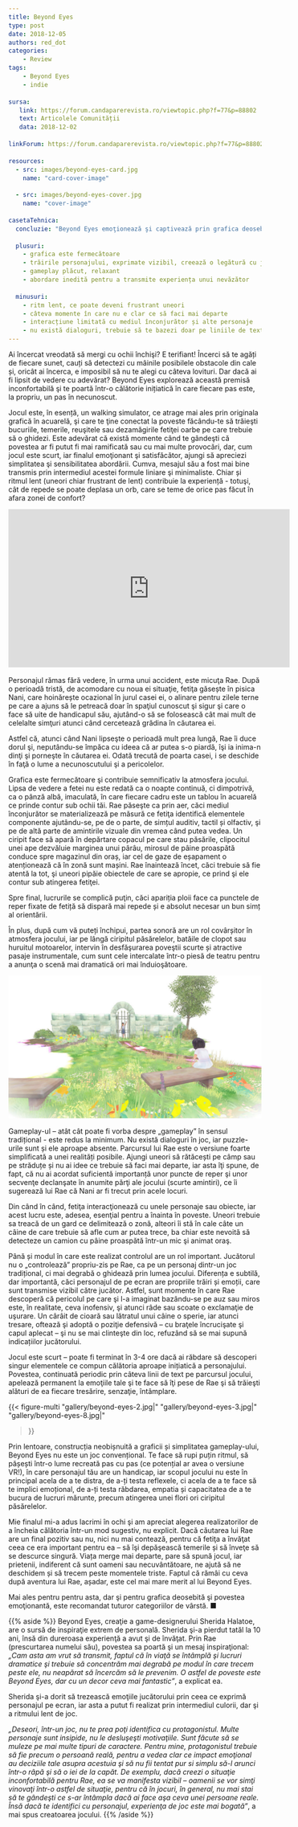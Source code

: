 ```yaml
---
title: Beyond Eyes
type: post
date: 2018-12-05
authors: red_dot
categories:
    - Review
tags:
    - Beyond Eyes
    - indie

sursa:
   link: https://forum.candaparerevista.ro/viewtopic.php?f=77&p=88802
   text: Articolele Comunității
   data: 2018-12-02
 
linkForum: https://forum.candaparerevista.ro/viewtopic.php?f=77&p=88802

resources:
  - src: images/beyond-eyes-card.jpg
    name: "card-cover-image"

  - src: images/beyond-eyes-cover.jpg
    name: "cover-image"

casetaTehnica:
  concluzie: "Beyond Eyes emoţionează şi captivează prin grafica deosebită, ce prinde contur sub ochii tăi. Este nevoie de puțină sensibilitate şi răbdare pentru a te conecta la ritmul lent, dar merită pentru mesajul inspiraţional şi pentru că îţi aminteşte să te bucuri de lucrurile mărunte, ca mirositul unei flori, sunetul liniştitor al unei ape curgătoare ori mângâiatul unei pisici."

  plusuri:
    - grafica este fermecătoare
    - trăirile personajului, exprimate vizibil, creează o legătură cu jucătorul
    - gameplay plăcut, relaxant
    - abordare inedită pentru a transmite experiența unui nevăzător

  minusuri:
    - ritm lent, ce poate deveni frustrant uneori
    - câteva momente în care nu e clar ce să faci mai departe
    - interacțiune limitată cu mediul înconjurător și alte personaje
    - nu există dialoguri, trebuie să te bazezi doar pe liniile de text prestabilite
---
```

Ai încercat vreodată să mergi cu ochii închişi? E terifiant! Încerci să te agăți de fiecare sunet, cauți să detectezi cu mâinile posibilele obstacole din cale și, oricât ai încerca, e imposibil să nu te alegi cu câteva lovituri. Dar dacă ai fi lipsit de vedere cu adevărat? Beyond Eyes explorează această premisă inconfortabilă şi te poartă într-o călătorie inițiatică în care fiecare pas este, la propriu, un pas în necunoscut.

Jocul este, în esență, un walking simulator, ce atrage mai ales prin originala grafică în acuarelă, şi care te ţine conectat la poveste făcându-te să trăieşti bucuriile, temerile, reuşitele sau dezamăgirile fetiţei oarbe pe care trebuie să o ghidezi. Este adevărat că există momente când te gândeşti că povestea ar fi putut fi mai ramificată sau cu mai multe provocări, dar, cum jocul este scurt, iar finalul emoţionant şi satisfăcător, ajungi să apreciezi simplitatea şi sensibilitatea abordării. Cumva, mesajul său a fost mai bine transmis prin intermediul acestei formule liniare şi minimaliste. Chiar și ritmul lent (uneori chiar frustrant de lent) contribuie la experiență - totuşi, cât de repede se poate deplasa un orb, care se teme de orice pas făcut în afara zonei de confort?

<iframe width="560" height="315" src="https://www.youtube-nocookie.com/embed/xTVXH3VTV5w" frameborder="0" allow="accelerometer; autoplay; encrypted-media; gyroscope; picture-in-picture" allowfullscreen></iframe>

Personajul rămas fără vedere, în urma unui accident, este micuţa Rae. După o perioadă tristă, de acomodare cu noua ei situaţie, fetiţa găsește în pisica Nani, care hoinărește ocazional în jurul casei ei, o alinare pentru zilele terne pe care a ajuns să le petreacă doar în spaţiul cunoscut şi sigur şi care o face să uite de handicapul său, ajutând-o să se folosească cât mai mult de celelalte simţuri atunci când cercetează grădina în căutarea ei.

Astfel că, atunci când Nani lipseşte o perioadă mult prea lungă, Rae îi duce dorul şi, neputându-se împăca cu ideea că ar putea s-o piardă, îşi ia inima-n dinţi şi porneşte în căutarea ei. Odată trecută de poarta casei, i se deschide în faţă o lume a necunoscutului şi a pericolelor.

Grafica este fermecătoare şi contribuie semnificativ la atmosfera jocului. Lipsa de vedere a fetei nu este redată ca o noapte continuă, ci dimpotrivă, ca o pânză albă, imaculată, în care fiecare cadru este un tablou în acuarelă ce prinde contur sub ochii tăi. Rae păseşte ca prin aer, căci mediul înconjurător se materializează pe măsură ce fetiţa identifică elementele componente ajutându-se, pe de o parte, de simțul auditiv, tactil și olfactiv, şi pe de altă parte de amintirile vizuale din vremea când putea vedea. Un ciripit face să apară în depărtare copacul pe care stau păsările, clipocitul unei ape dezvăluie marginea unui pârâu, mirosul de pâine proaspătă conduce spre magazinul din oraș, iar cel de gaze de eșapament o atenționează că în zonă sunt mașini. Rae înaintează încet, căci trebuie să fie atentă la tot, şi uneori pipăie obiectele de care se apropie, ce prind şi ele contur sub atingerea fetiţei.

Spre final, lucrurile se complică puţin, căci apariția ploii face ca punctele de reper fixate de fetiță să dispară mai repede și e absolut necesar un bun simț al orientării.

În plus, după cum vă puteți închipui, partea sonoră are un rol covârșitor în atmosfera jocului, iar pe lângă ciripitul păsărelelor, batăile de clopot sau huruitul motoarelor, intervin în desfăşurarea poveştii scurte și atractive pasaje instrumentale, cum sunt cele intercalate într-o piesă de teatru pentru a anunţa o scenă mai dramatică ori mai înduioşătoare.

![](gallery/beyond-eyes-1.jpg)

Gameplay-ul – atât cât poate fi vorba despre „gameplay” în sensul tradițional - este redus la minimum. Nu există dialoguri în joc, iar puzzle-urile sunt și ele aproape absente. Parcursul lui Rae este o versiune foarte simplificată a unei realități posibile. Ajungi uneori să rătăcești pe câmp sau pe străduțe și nu ai idee ce trebuie să faci mai departe, iar asta îţi spune, de fapt, că nu ai acordat suficientă importanță unor puncte de reper şi unor secvenţe declanşate în anumite părţi ale jocului (scurte amintiri), ce îi sugerează lui Rae că Nani ar fi trecut prin acele locuri.

Din când în când, fetiţa interacţionează cu unele personaje sau obiecte, iar acest lucru este, adesea, esenţial pentru a înainta în poveste. Uneori trebuie sa treacă de un gard ce delimitează o zonă, alteori îi stă în cale câte un câine de care trebuie să afle cum ar putea trece, ba chiar este nevoită să detecteze un camion cu pâine proaspătă într-un mic şi animat oraş.

Până și modul în care este realizat controlul are un rol important. Jucătorul nu o „controlează” propriu-zis pe Rae, ca pe un personaj dintr-un joc tradițional, ci mai degrabă o ghidează prin lumea jocului. Diferența e subtilă, dar importantă, căci personajul de pe ecran are propriile trăiri și emoții, care sunt transmise vizibil către jucător. Astfel, sunt momente în care Rae descoperă că pericolul pe care şi l-a imaginat bazându-se pe auz sau miros este, în realitate, ceva inofensiv, şi atunci râde sau scoate o exclamaţie de uşurare. Un cârâit de cioară sau lătratul unui câine o sperie, iar atunci tresare, oftează şi adoptă o poziţie defensivă – cu braţele încrucişate şi capul aplecat – şi nu se mai clinteşte din loc, refuzând să se mai supună indicațiilor jucătorului.

Jocul este scurt – poate fi terminat în 3-4 ore dacă ai răbdare să descoperi singur elementele ce compun călătoria aproape inițiatică a personajului. Povestea, continuată periodic prin câteva linii de text pe parcursul jocului, apelează permanent la emoţiile tale şi te face să îţi pese de Rae şi să trăieşti alături de ea fiecare tresărire, senzaţie, întâmplare.

{{< figure-multi
    "gallery/beyond-eyes-2.jpg|"
    "gallery/beyond-eyes-3.jpg|"
    "gallery/beyond-eyes-8.jpg|"
>}}


Prin lentoare, construcția neobișnuită a graficii și simplitatea gameplay-ului, Beyond Eyes nu este un joc convențional. Te face să rupi puțin ritmul, să pășești într-o lume recreată pas cu pas (ce potențial ar avea o versiune VR!), în care personajul tău are un handicap, iar scopul jocului nu este în principal acela de a te distra, de a-ți testa reflexele, ci acela de a te face să te implici emoțional, de a-ți testa răbdarea, empatia și capacitatea de a te bucura de lucruri mărunte, precum atingerea unei flori ori ciripitul păsărelelor.

Mie finalul mi-a adus lacrimi în ochi şi am apreciat alegerea realizatorilor de a încheia călătoria într-un mod sugestiv, nu explicit. Dacă căutarea lui Rae are un final pozitiv sau nu, nici nu mai contează, pentru că fetiţa a învăţat ceea ce era important pentru ea – să îşi depăşească temerile și să înveţe să se descurce singură. Viața merge mai departe, pare să spună jocul, iar prietenii, indiferent că sunt oameni sau necuvântătoare, ne ajută să ne deschidem și să trecem peste momentele triste. Faptul că rămâi cu ceva după aventura lui Rae, așadar, este cel mai mare merit al lui Beyond Eyes.

Mai ales pentru pentru asta, dar şi pentru grafica deosebită şi povestea emoţionantă, este recomandat tuturor categoriilor de vârstă. ■

{{% aside %}}
Beyond Eyes, creaţie a game-designerului Sherida Halatoe, are o sursă de inspiraţie extrem de personală. Sherida şi-a pierdut tatăl la 10 ani, însă din dureroasa experienţă a avut şi de învăţat. Prin Rae (prescurtarea numelui său), povestea sa poartă şi un mesaj inspiraţional: _„Cam asta am vrut să transmit, faptul că în viaţă se întâmplă şi lucruri dramatice şi trebuie să concentrăm mai degrabă pe modul în care trecem peste ele, nu neapărat să încercăm să le prevenim. O astfel de poveste este Beyond Eyes, dar cu un decor ceva mai fantastic”_, a explicat ea.

Sherida şi-a dorit să trezească emoţiile jucătorului prin ceea ce exprimă personajul pe ecran, iar asta a putut fi realizat prin intermediul culorii, dar şi a ritmului lent de joc.

_„Deseori, într-un joc, nu te prea poţi identifica cu protagonistul. Multe personaje sunt insipide, nu le desluşeşti motivaţiile. Sunt făcute să se muleze pe mai multe tipuri de caractere. Pentru mine, protagonistul trebuie să fie precum o persoană reală, pentru a vedea clar ce impact emoţional au deciziile tale asupra acestuia şi să nu fii tentat pur si simplu să-l arunci într-o râpă şi să o iei de la capăt. De exemplu, dacă creezi o situaţie inconfortabilă pentru Rae, ea se va manifesta vizibil – oamenii se vor simţi vinovaţi într-o astfel de situaţie, pentru că în jocuri, în general, nu mai stai să te gândeşti ce s-ar întâmpla dacă ai face aşa ceva unei persoane reale. Însă dacă te identifici cu personajul, experienţa de joc este mai bogată”_, a mai spus creatoarea jocului.
{{% /aside %}}
